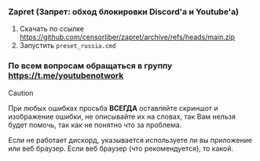 ### Zapret (Запрет: обход блокировки Discord'а и Youtube'а)
1. Скачать по ссылке https://github.com/censorliber/zapret/archive/refs/heads/main.zip
2. Запустить `preset_russia.cmd`

### По всем вопросам обращаться в группу https://t.me/youtubenotwork
> [!CAUTION]  
> При любых ошибках просьба **ВСЕГДА** оставляйте скриншот и изображение ошибки, не описывайте их на словах, так Вам нельзя будет помочь, так как не понятно что за проблема.

Если не работает дискорд, указывается используете ли вы приложение или веб браузер. Если веб браузер (что рекомендуется), то какой.
